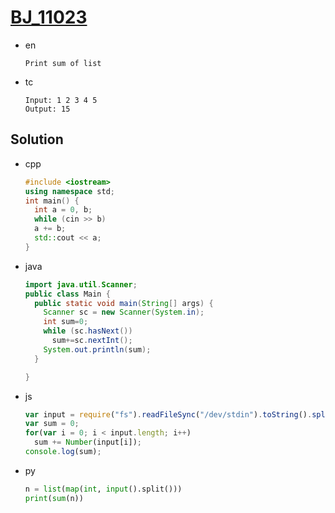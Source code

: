 # [BJ_11023](https://acmicpc.net/problem/11023)

* en

  ```en
  Print sum of list
  ```

* tc

  ```tc
  Input: 1 2 3 4 5
  Output: 15
  ```

## Solution

* cpp

  ```cpp
  #include <iostream>
  using namespace std;
  int main() {
    int a = 0, b;
    while (cin >> b)
    a += b;
    std::cout << a;
  }
  ```

* java

  ```java
  import java.util.Scanner;
  public class Main {
    public static void main(String[] args) {
      Scanner sc = new Scanner(System.in);
      int sum=0;
      while (sc.hasNext())
        sum+=sc.nextInt();
      System.out.println(sum);
    }

  }
  ```

* js

  ```js
  var input = require("fs").readFileSync("/dev/stdin").toString().split(" ");
  var sum = 0;
  for(var i = 0; i < input.length; i++)
    sum += Number(input[i]);
  console.log(sum);
  ```

* py

  ```py
  n = list(map(int, input().split()))
  print(sum(n))
  ```
